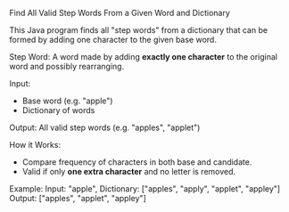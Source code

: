 Find All Valid Step Words From a Given Word and Dictionary

This Java program finds all "step words" from a dictionary that can be formed by adding one character to the given base word.

Step Word:
A word made by adding **exactly one character** to the original word and possibly rearranging.

Input:
- Base word (e.g. "apple")
- Dictionary of words

Output:
All valid step words (e.g. "apples", "applet")

How it Works:
- Compare frequency of characters in both base and candidate.
- Valid if only **one extra character** and no letter is removed.

Example:
Input: "apple", Dictionary: ["apples", "apply", "applet", "appley"]  
Output: ["apples", "applet", "appley"]
